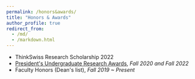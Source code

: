 ```yaml
---
permalink: /honors&awards/
title: "Honors & Awards"
author_profile: true
redirect_from: 
  - /md/
  - /markdown.html
---
```


* ThinkSwiss Research Scholarship 2022
* [President's Undergraduate Research Awards](https://undergradresearch.gatech.edu/content/presidents-undergraduate-research-awards), <i>Fall 2020 and Fall 2022</i>
* Faculty Honors (Dean's list), <i>Fall 2019 ~ Present</i>
